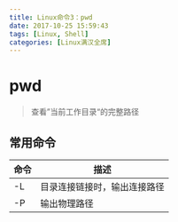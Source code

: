 ```yaml
---
title: Linux命令3：pwd
date: 2017-10-25 15:59:43
tags: [Linux, Shell]
categories: [Linux满汉全席]
---
```


# pwd

> 查看”当前工作目录“的完整路径

## 常用命令

命令 | 描述
---- | ----
-L | 目录连接链接时，输出连接路径
-P | 输出物理路径
